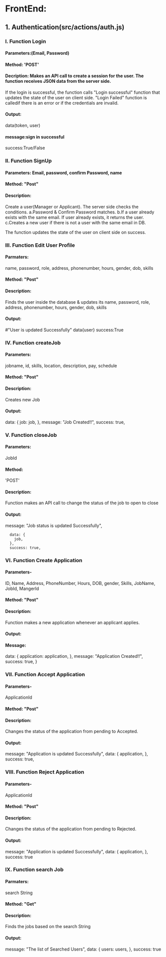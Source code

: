 # FrontEnd:
## 1. Authentication(src/actions/auth.js)
### I. Function Login
#### Parameters:(Email, Password)
#### Method: 'POST'
#### Decription: Makes an API call to create a session for the user. The function receives JSON data from the server side.
If the login is successful, the function calls "Login successful" function that updates the state of the user on client side.
"Login Failed" function is calledif there is an error or if the credentials are invalid.
#### Output:
data(token, user)
#### message:sign in successful
success:True/False

### II. Function SignUp
#### Parameters: Email, password, confirm Password, name
#### Method: "Post"
#### Description:
Create a user(Manager or Applicant). The server side checks the conditions.
a.Password & Confirm Password matches.
b.If a user already exists with the same email. If user already exists, it returns the user.
c.Creates a new user if there is not a user with the same email in DB.

The function updates the state of the user on client side on success.

### III. Function Edit User Profile
#### Parmaters: 
name, password, role, address, phonenumber, hours, gender, dob, skills
#### Method: "Post"
#### Description: 
Finds the user inside the database & updates its name, password, role, address, phonenumber, hours, gender, dob, skills
#### Output: 
#"User is updated Successfully"
data{user}
success:True

### IV. Function createJob
#### Parameters: 
jobname, id, skills, location, description, pay, schedule
#### Method: "Post"
#### Description: 
Creates new Job
#### Output: 
data: {
        job: job,
      },
      message: "Job Created!!",
      success: true,

### V. Function closeJob
#### Parameters: 
JobId
#### Method:
'POST'
#### Description:
Function makes an API call to change the status of the job to open to close
#### Output:  
message: "Job status is updated Successfully",

      data: {
        job,
      },
      success: true,

### VI. Function Create Application
#### Parameters- 
ID, Name, Address, PhoneNumber, Hours, DOB, gender, Skills, JobName, JobId, MangerId
#### Method: "Post"
#### Description: 
Function makes a new application whenever an applicant applies.
#### Output:
#### Message: 
data: {
        application: application,
      },
      message: "Application Created!!",
      success: true,
    }

### VII. Function Accept Application
#### Parameters- 
ApplicationId
#### Method: "Post"
#### Description:
Changes the status of the application from pending to Accepted.
#### Output:
message: "Application is updated Successfully",
      data: {
        application,
      },
      success: true,
      
### VIII. Function Reject Application
#### Parameters- 
ApplicationId
#### Method: "Post"
#### Description:
Changes the status of the application from pending to Rejected.
#### Output:
message: "Application is updated Successfully",
      data: {
        application,
      },
      success: true
      
### IX. Function search Job
#### Parmaters: 
search String
#### Method: "Get"
#### Description: 
Finds the jobs based on the search String
#### Output: 
message: "The list of Searched Users",
      data: {
        users: users,
      },
      success: true
